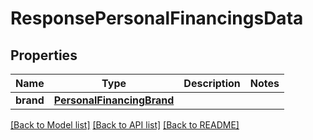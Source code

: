 # ResponsePersonalFinancingsData

## Properties
Name | Type | Description | Notes
------------ | ------------- | ------------- | -------------
**brand** | [**PersonalFinancingBrand**](PersonalFinancingBrand.md) |  | 

[[Back to Model list]](../README.md#documentation-for-models) [[Back to API list]](../README.md#documentation-for-api-endpoints) [[Back to README]](../README.md)

